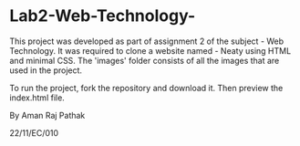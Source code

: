 # Lab2-Web-Technology-
This project was developed as part of assignment 2 of the subject - Web Technology.
It was required to clone a website named - Neaty using HTML and minimal CSS.
The 'images' folder consists of all the images that are used in the project.

To run the project, fork the repository and download it. Then preview the index.html file.

By Aman Raj Pathak

22/11/EC/010
